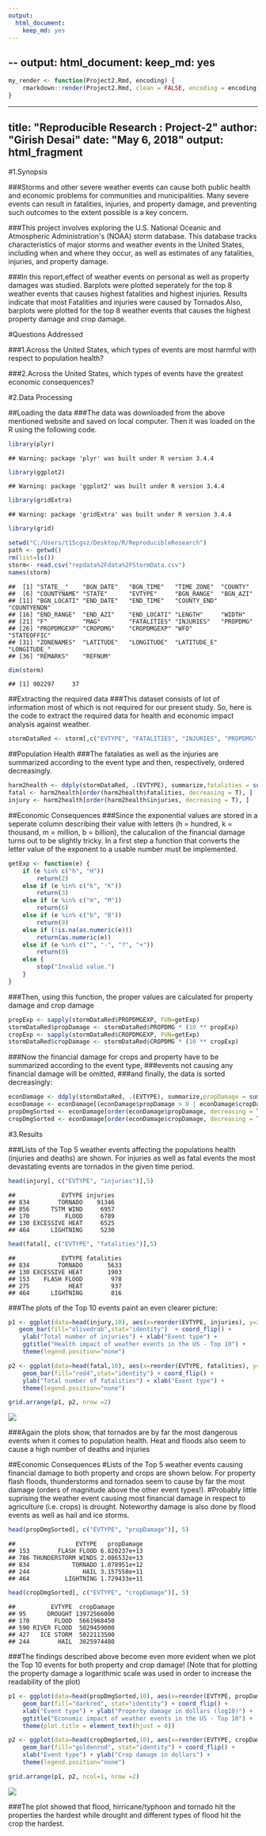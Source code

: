 ```yaml
---
output: 
  html_document: 
    keep_md: yes
---
```

--
output: 
  html_document: 
    keep_md: yes
---

```r
my_render <- function(Project2.Rmd, encoding) {
    rmarkdown::render(Project2.Rmd, clean = FALSE, encoding = encoding)
}
```
---
title: "Reproducible Research : Project-2"
author: "Girish Desai"
date: "May 6, 2018"
output: html_fragment
---



#1.Synopsis

###Storms and other severe weather events can cause both public health and economic problems for communities and municipalities. Many severe events can result in fatalities, injuries, and property damage, and preventing such outcomes to the extent possible is a key concern.

###This project involves exploring the U.S. National Oceanic and Atmospheric Administration's (NOAA) storm database. This database tracks characteristics of major storms and weather events in the United States, including when and where they occur, as well as estimates of any fatalities, injuries, and property damage.

###In this report,effect of weather events on personal as well as property damages was studied. Barplots were plotted seperately for the top 8 weather events that causes highest fatalities and highest injuries. Results indicate that most Fatalities and injuries were caused by Tornados.Also, barplots were plotted for the top 8 weather events that causes the highest property damage and crop damage.

#Questions Addressed

###1.Across the United States, which types of events are most harmful with respect to population health?

###2.Across the United States, which types of events have the greatest economic consequences?

#2.Data Processing

##Loading the data
###The data was downloaded from the above mentioned website and saved on local computer. Then it was loaded on the R using the following code.


```r
library(plyr)
```

```
## Warning: package 'plyr' was built under R version 3.4.4
```

```r
library(ggplot2)
```

```
## Warning: package 'ggplot2' was built under R version 3.4.4
```

```r
library(gridExtra)
```

```
## Warning: package 'gridExtra' was built under R version 3.4.4
```

```r
library(grid)

setwd("C:/Users/t15cgvz/Desktop/R/ReproducibleResearch")
path <- getwd()
rm(list=ls())
storm<- read.csv("repdata%2Fdata%2FStormData.csv")
names(storm)
```

```
##  [1] "STATE__"    "BGN_DATE"   "BGN_TIME"   "TIME_ZONE"  "COUNTY"    
##  [6] "COUNTYNAME" "STATE"      "EVTYPE"     "BGN_RANGE"  "BGN_AZI"   
## [11] "BGN_LOCATI" "END_DATE"   "END_TIME"   "COUNTY_END" "COUNTYENDN"
## [16] "END_RANGE"  "END_AZI"    "END_LOCATI" "LENGTH"     "WIDTH"     
## [21] "F"          "MAG"        "FATALITIES" "INJURIES"   "PROPDMG"   
## [26] "PROPDMGEXP" "CROPDMG"    "CROPDMGEXP" "WFO"        "STATEOFFIC"
## [31] "ZONENAMES"  "LATITUDE"   "LONGITUDE"  "LATITUDE_E" "LONGITUDE_"
## [36] "REMARKS"    "REFNUM"
```

```r
dim(storm)
```

```
## [1] 902297     37
```
##Extracting the required data
###This dataset consists of lot of information most of which is not required for our present study. So, here is the code to extract the required data for health and economic impact analysis against weather.



```r
stormDataRed <- storm[,c("EVTYPE", "FATALITIES", "INJURIES", "PROPDMG","PROPDMGEXP","CROPDMG","CROPDMGEXP")]
```


##Population Health
###The fatalaties as well as the injuries are summarized according to the event type and then, respectively, ordered decreasingly.


```r
harm2health <- ddply(stormDataRed, .(EVTYPE), summarize,fatalities = sum(FATALITIES),injuries = sum(INJURIES))
fatal <- harm2health[order(harm2health$fatalities, decreasing = T), ]
injury <- harm2health[order(harm2health$injuries, decreasing = T), ]
```

##Economic Consequences
###Since the exponential values are stored in a seperate column describing their value with letters (h = hundred, k = thousand, m = million, b = billion), the calucalion of the financial damage turns out to be slightly tricky. In a first step a function that converts the letter value of the exponent to a usable number must be implemented.


```r
getExp <- function(e) {
    if (e %in% c("h", "H"))
        return(2)
    else if (e %in% c("k", "K"))
        return(3)
    else if (e %in% c("m", "M"))
        return(6)
    else if (e %in% c("b", "B"))
        return(9)
    else if (!is.na(as.numeric(e))) 
        return(as.numeric(e))
    else if (e %in% c("", "-", "?", "+"))
        return(0)
    else {
        stop("Invalid value.")
    }
}
```

###Then, using this function, the proper values are calculated for property damage and crop damage



```r
propExp <- sapply(stormDataRed$PROPDMGEXP, FUN=getExp)
stormDataRed$propDamage <- stormDataRed$PROPDMG * (10 ** propExp)
cropExp <- sapply(stormDataRed$CROPDMGEXP, FUN=getExp)
stormDataRed$cropDamage <- stormDataRed$CROPDMG * (10 ** cropExp)
```

###Now the financial damage for crops and property have to be summarized according to the event type,
###events not causing any financial damage will be omitted,
###and finally, the data is sorted decreasingly:


```r
econDamage <- ddply(stormDataRed, .(EVTYPE), summarize,propDamage = sum(propDamage), cropDamage = sum(cropDamage))
econDamage <- econDamage[(econDamage$propDamage > 0 | econDamage$cropDamage > 0), ]
propDmgSorted <- econDamage[order(econDamage$propDamage, decreasing = T), ]
cropDmgSorted <- econDamage[order(econDamage$cropDamage, decreasing = T), ]
```

#3.Results 

###Lists of the Top 5 weather events affecting the populations health (injuries and deaths) are shown. For injuries as well as fatal events the most devastating events are tornados in the given time period.



```r
head(injury[, c("EVTYPE", "injuries")],5)
```

```
##             EVTYPE injuries
## 834        TORNADO    91346
## 856      TSTM WIND     6957
## 170          FLOOD     6789
## 130 EXCESSIVE HEAT     6525
## 464      LIGHTNING     5230
```



```r
head(fatal[, c("EVTYPE", "fatalities")],5)
```

```
##             EVTYPE fatalities
## 834        TORNADO       5633
## 130 EXCESSIVE HEAT       1903
## 153    FLASH FLOOD        978
## 275           HEAT        937
## 464      LIGHTNING        816
```


###The plots of the Top 10 events paint an even clearer picture:


```r
p1 <- ggplot(data=head(injury,10), aes(x=reorder(EVTYPE, injuries), y=injuries)) +
   geom_bar(fill="olivedrab",stat="identity")  + coord_flip() + 
    ylab("Total number of injuries") + xlab("Event type") +
    ggtitle("Health impact of weather events in the US - Top 10") +
    theme(legend.position="none")

p2 <- ggplot(data=head(fatal,10), aes(x=reorder(EVTYPE, fatalities), y=fatalities)) +
    geom_bar(fill="red4",stat="identity") + coord_flip() +
    ylab("Total number of fatalities") + xlab("Event type") +
    theme(legend.position="none")

grid.arrange(p1, p2, nrow =2)
```

![](Project2_files/figure-html/unnamed-chunk-10-1.png)<!-- -->

###Again the plots show, that tornados are by far the most dangerous events when it comes to population health. Heat and floods also seem to cause a high number of deaths and injuries

##Economic Consequences
#Lists of the Top 5 weather events causing financial damage to both property and crops are shown below. For property flash floods, thunderstorms and tornados seem to cause by far the most damage (orders of magnitude above the other event types!).
#Probably little suprising the weather event causing most financial damage in respect to agriculture (i.e. crops) is drought. Noteworthy damage is also done by flood events as well as hail and ice storms.


```r
head(propDmgSorted[, c("EVTYPE", "propDamage")], 5)
```

```
##                 EVTYPE   propDamage
## 153        FLASH FLOOD 6.820237e+13
## 786 THUNDERSTORM WINDS 2.086532e+13
## 834            TORNADO 1.078951e+12
## 244               HAIL 3.157558e+11
## 464          LIGHTNING 1.729433e+11
```


```r
head(cropDmgSorted[, c("EVTYPE", "cropDamage")], 5)
```

```
##          EVTYPE  cropDamage
## 95      DROUGHT 13972566000
## 170       FLOOD  5661968450
## 590 RIVER FLOOD  5029459000
## 427   ICE STORM  5022113500
## 244        HAIL  3025974480
```

###The findings described above become even more evident when we plot the Top 10 events for both property and crop damage! (Note that for plotting the property damage a logarithmic scale was used in order to increase the readability of the plot)


```r
p1 <- ggplot(data=head(propDmgSorted,10), aes(x=reorder(EVTYPE, propDamage), y=log10(propDamage), fill=propDamage )) +
    geom_bar(fill="darkred", stat="identity") + coord_flip() +
    xlab("Event type") + ylab("Property damage in dollars (log10)") +
    ggtitle("Economic impact of weather events in the US - Top 10") +
    theme(plot.title = element_text(hjust = 0))

p2 <- ggplot(data=head(cropDmgSorted,10), aes(x=reorder(EVTYPE, cropDamage), y=cropDamage, fill=cropDamage)) +
    geom_bar(fill="goldenrod", stat="identity") + coord_flip() + 
    xlab("Event type") + ylab("Crop damage in dollars") + 
    theme(legend.position="none")

grid.arrange(p1, p2, ncol=1, nrow =2)
```

![](Project2_files/figure-html/unnamed-chunk-13-1.png)<!-- -->

###The plot showed that flood, hirricane/typhoon and tornado hit the properties the hardest while drought and different types of flood hit the crop the hardest.

